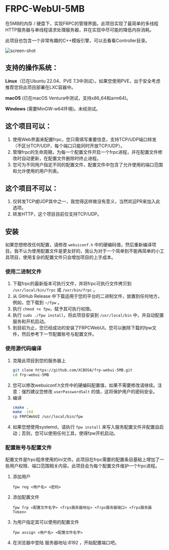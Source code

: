 # FRPC-WebUI-5MB
在5MB的内存 / 硬盘下，实现FRPC的管理界面。此项目实现了最简单的多线程HTTP服务器与单线程请求处理服务器，并在实现中尽可能的降低内存消耗。

此项目也包含一个非常有趣的C++模版引擎，可以去看看Controller目录。

![screen-shot](https://github.com/XCBOSA/frp-webui-5MB/blob/6879d14d89ef75c38c19e25954408eec5faf5433/screen-shot.jpeg)

## 支持的操作系统：
**Linux**（已在Ubuntu 22.04、PVE 7.3中测试）。如果您使用PVE，出于安全考虑推荐您将此项目部署在LXC容器中。

**macOS** (已在macOS Ventura中测试，支持x86_64和arm64)。

**Windows** (需要MinGW-w64环境)。未经测试。

## 这个项目可以：
1. 使用Web界面来配置frpc，您只需填写重要信息，支持TCP/UDP端口转发（不区分TCP/UDP，每个端口只能同时开放TCP/UDP）。
2. 管理frpc的生命周期，为每一个配置文件开启一个frpc进程，并在配置文件修改时自动更新，在配置文件删除时终止进程。
3. 您可为不同用户指定不同的配置文件，配置文件中包含了允许使用的端口范围和允许使用的用户列表。

## 这个项目不可以：
1. 仅转发TCP或UDP其中之一，我觉得这样做没有意义，当然欢迎PR来加入此选项。
2. 转发HTTP，这个项目目前仅支持TCP/UDP。

## 安装
如果您想修改任何配置，请修改 `webuiconf.h` 中的硬编码值，然后重新编译项目。我不认为使用配置文件是更友好的，我认为对于一个简单到不能再简单的小工具项目，使用复杂的配置文件只会增加项目的上手成本。
### 使用二进制文件
1. 下载frpc的最新版本可执行文件，并将frpc可执行文件拷贝到 `/usr/local/bin/frpc` 或 `/usr/bin/frpc` 。
2. 从 GitHub Release 中下载适用于您的平台的二进制文件，放置到任何地方，例如，您下载到 `~/fpw` 。
3. 执行 `chmod +x fpw`，赋予其可执行权限。
4. 执行 `sudo ./fpw install`，将此项目安装到 `/usr/local/bin` 中，并自动配置服务和开机启动。
5. 到目前为止，您已经成功的安装了FRPCWebUI。您可以删除下载的fpw文件，然后参考下一节配置账号与配置文件。
### 使用源代码编译
1. 克隆此项目到您的服务器上
    ``` sh
    git clone https://github.com/XCBOSA/frp-webui-5MB.git
    cd frp-webui-5MB
    ```
2. 您可以修改webuiconf.h文件中的硬编码配置值，如果不需要修改请继续。注意：强烈建议您修改 `userPasswordSalt` 的值，这将保护用户的密码安全。
3. 编译
    ``` sh
    cmake .
    make -j64
    cp FRPCWebUI /usr/local/bin/fpw
    ```
4. 如果您想使用systemd，请执行 `fpw install` 来写入服务配置文件并配置自启动；否则，您可以使用任何工具，使得fpw开机启动。

### 配置账号与配置文件

配置文件是frpc程序使用的ini文件。此项目在frpc需要的配置条目基础上增加了一些用户权限、端口范围相关内容。此项目会为每个配置文件维护一个frpc进程。

1. 添加用户

    ```
    fpw reg <用户名> <密码>
    ```

2. 添加配置文件

    ```
    fpw frp <配置文件名字> <frps服务器地址> <frps服务器端口> <frps服务器Token>
    ```

3. 为用户指定其可以使用的配置文件

    ```
    fpw assign <用户名> <配置文件名字>
    ```

4. 在浏览器中登陆 服务器地址:8192 ，开始配置端口吧。
